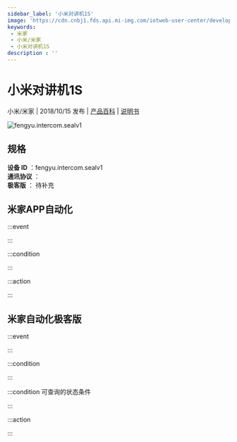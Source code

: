 ```yaml
---
sidebar_label: '小米对讲机1S'
image: 'https://cdn.cnbj1.fds.api.mi-img.com/iotweb-user-center/developer_1678870889457QUYqPrOx.png?GalaxyAccessKeyId=AKVGLQWBOVIRQ3XLEW&Expires=9223372036854775807&Signature=s6MF2goqSpgDhXKrW6PPCWAkdSc='
keywords: 
 - 米家
 - 小米/米家
 - 小米对讲机1S
description : ''
---
```

# 小米对讲机1S

小米/米家 | 2018/10/15 发布 | [产品百科](https://home.mi.com/webapp/content/baike/product/index.html?model=fengyu.intercom.sealv1/) | [说明书](https://home.mi.com/views/introduction.html?model=fengyu.intercom.sealv1&region=cn)

![fengyu.intercom.sealv1](https://cdn.cnbj1.fds.api.mi-img.com/iotweb-user-center/developer_1678870889457QUYqPrOx.png?GalaxyAccessKeyId=AKVGLQWBOVIRQ3XLEW&Expires=9223372036854775807&Signature=s6MF2goqSpgDhXKrW6PPCWAkdSc=)

## 规格  
> 
**设备 ID** ：fengyu.intercom.sealv1  
**通讯协议** ：  
**极客版**  ： 待补充 


## 米家APP自动化  

:::event  

:::

:::condition  

:::

:::action   

:::

## 米家自动化极客版  

:::event  

:::

:::condition  

:::

:::condition 可查询的状态条件  

:::

:::action  

:::

        
